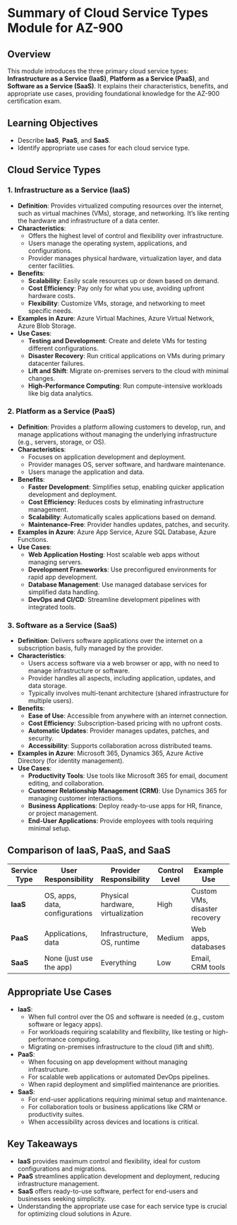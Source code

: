 # Summary of Cloud Service Types Module for AZ-900

## Overview
This module introduces the three primary cloud service types: **Infrastructure as a Service (IaaS)**, **Platform as a Service (PaaS)**, and **Software as a Service (SaaS)**. It explains their characteristics, benefits, and appropriate use cases, providing foundational knowledge for the AZ-900 certification exam.

## Learning Objectives
- Describe **IaaS**, **PaaS**, and **SaaS**.
- Identify appropriate use cases for each cloud service type.

## Cloud Service Types

### 1. Infrastructure as a Service (IaaS) 
- **Definition**: Provides virtualized computing resources over the internet, such as virtual machines (VMs), storage, and networking. It’s like renting the hardware and infrastructure of a data center.
- **Characteristics**:
  - Offers the highest level of control and flexibility over infrastructure.
  - Users manage the operating system, applications, and configurations.
  - Provider manages physical hardware, virtualization layer, and data center facilities.
- **Benefits**:
  - **Scalability**: Easily scale resources up or down based on demand.
  - **Cost Efficiency**: Pay only for what you use, avoiding upfront hardware costs.
  - **Flexibility**: Customize VMs, storage, and networking to meet specific needs.
- **Examples in Azure**: Azure Virtual Machines, Azure Virtual Network, Azure Blob Storage.
- **Use Cases**:
  - **Testing and Development**: Create and delete VMs for testing different configurations.
  - **Disaster Recovery**: Run critical applications on VMs during primary datacenter failures.
  - **Lift and Shift**: Migrate on-premises servers to the cloud with minimal changes.
  - **High-Performance Computing**: Run compute-intensive workloads like big data analytics.

### 2. Platform as a Service (PaaS)
- **Definition**: Provides a platform allowing customers to develop, run, and manage applications without managing the underlying infrastructure (e.g., servers, storage, or OS).
- **Characteristics**:
  - Focuses on application development and deployment.
  - Provider manages OS, server software, and hardware maintenance.
  - Users manage the application and data.
- **Benefits**:
  - **Faster Development**: Simplifies setup, enabling quicker application development and deployment.
  - **Cost Efficiency**: Reduces costs by eliminating infrastructure management.
  - **Scalability**: Automatically scales applications based on demand.
  - **Maintenance-Free**: Provider handles updates, patches, and security.
- **Examples in Azure**: Azure App Service, Azure SQL Database, Azure Functions.
- **Use Cases**:
  - **Web Application Hosting**: Host scalable web apps without managing servers.
  - **Development Frameworks**: Use preconfigured environments for rapid app development.
  - **Database Management**: Use managed database services for simplified data handling.
  - **DevOps and CI/CD**: Streamline development pipelines with integrated tools.

### 3. Software as a Service (SaaS)
- **Definition**: Delivers software applications over the internet on a subscription basis, fully managed by the provider.
- **Characteristics**:
  - Users access software via a web browser or app, with no need to manage infrastructure or software.
  - Provider handles all aspects, including application, updates, and data storage.
  - Typically involves multi-tenant architecture (shared infrastructure for multiple users).
- **Benefits**:
  - **Ease of Use**: Accessible from anywhere with an internet connection.
  - **Cost Efficiency**: Subscription-based pricing with no upfront costs.
  - **Automatic Updates**: Provider manages updates, patches, and security.
  - **Accessibility**: Supports collaboration across distributed teams.
- **Examples in Azure**: Microsoft 365, Dynamics 365, Azure Active Directory (for identity management).
- **Use Cases**:
  - **Productivity Tools**: Use tools like Microsoft 365 for email, document editing, and collaboration.
  - **Customer Relationship Management (CRM)**: Use Dynamics 365 for managing customer interactions.
  - **Business Applications**: Deploy ready-to-use apps for HR, finance, or project management.
  - **End-User Applications**: Provide employees with tools requiring minimal setup.

## Comparison of IaaS, PaaS, and SaaS
| **Service Type** | **User Responsibility** | **Provider Responsibility** | **Control Level** | **Example Use** |
|------------------|-------------------------|-----------------------------|-------------------|-----------------|
| **IaaS**         | OS, apps, data, configurations | Physical hardware, virtualization | High              | Custom VMs, disaster recovery |
| **PaaS**         | Applications, data      | Infrastructure, OS, runtime  | Medium            | Web apps, databases |
| **SaaS**         | None (just use the app) | Everything                  | Low               | Email, CRM tools |

## Appropriate Use Cases
- **IaaS**:
  - When full control over the OS and software is needed (e.g., custom software or legacy apps).
  - For workloads requiring scalability and flexibility, like testing or high-performance computing.
  - Migrating on-premises infrastructure to the cloud (lift and shift).
- **PaaS**:
  - When focusing on app development without managing infrastructure.
  - For scalable web applications or automated DevOps pipelines.
  - When rapid deployment and simplified maintenance are priorities.
- **SaaS**:
  - For end-user applications requiring minimal setup and maintenance.
  - For collaboration tools or business applications like CRM or productivity suites.
  - When accessibility across devices and locations is critical.

## Key Takeaways
- **IaaS** provides maximum control and flexibility, ideal for custom configurations and migrations.
- **PaaS** streamlines application development and deployment, reducing infrastructure management.
- **SaaS** offers ready-to-use software, perfect for end-users and businesses seeking simplicity.
- Understanding the appropriate use case for each service type is crucial for optimizing cloud solutions in Azure.